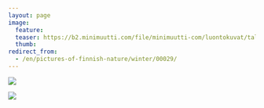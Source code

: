 ```yaml
---
layout: page
image:
  feature:
  teaser: https://b2.minimuutti.com/file/minimuutti-com/luontokuvat/talvi/DS40804-245px.jpg
  thumb:
redirect_from:
  - /en/pictures-of-finnish-nature/winter/00029/
---
```


![](https://b2.minimuutti.com/file/minimuutti-com/luontokuvat/talvi/DS40796-800px.jpg)

![](https://b2.minimuutti.com/file/minimuutti-com/luontokuvat/talvi/DS40804-800px.jpg)
